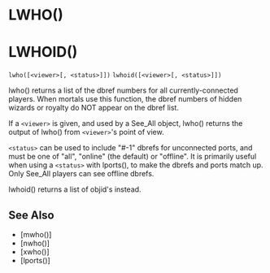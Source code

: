 # LWHO()
# LWHOID()
`lwho([<viewer>[, <status>]])`
`lwhoid([<viewer>[, <status>]])`

  lwho() returns a list of the dbref numbers for all currently-connected players. When mortals use this function, the dbref numbers of hidden wizards or royalty do NOT appear on the dbref list.

  If a `<viewer>` is given, and used by a See_All object, lwho() returns the output of lwho() from `<viewer>`'s point of view.

  `<status>` can be used to include "#-1" dbrefs for unconnected ports, and must be one of "all", "online" (the default) or "offline". It is primarily useful when using a `<status>` with lports(), to make the dbrefs and ports match up. Only See_All players can see offline dbrefs.

  lwhoid() returns a list of objid's instead.


## See Also
- [mwho()]
- [nwho()]
- [xwho()]
- [lports()]

